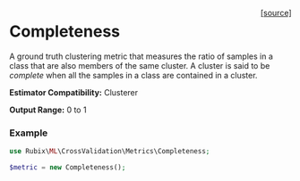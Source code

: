 <span style="float:right;"><a href="https://github.com/RubixML/RubixML/blob/master/src/CrossValidation/Metrics/Completeness.php">[source]</a></span>

# Completeness
A ground truth clustering metric that measures the ratio of samples in a class that are also members of the same cluster. A cluster is said to be *complete* when all the samples in a class are contained in a cluster.

**Estimator Compatibility:** Clusterer

**Output Range:** 0 to 1

### Example
```php
use Rubix\ML\CrossValidation\Metrics\Completeness;

$metric = new Completeness();
```